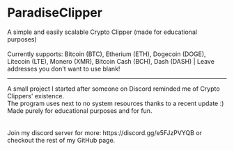 # ParadiseClipper
A simple and easily scalable Crypto Clipper (made for educational purposes)
<br>
<br>
Currently supports: Bitcoin (BTC), Etherium (ETH), Dogecoin (DOGE), Litecoin (LTE), Monero (XMR), Bitcoin Cash (BCH), Dash (DASH) | Leave addresses you don't want to use blank!
<hr>
A small project I started after someone on Discord reminded me of Crypto Clippers' existence.
<br>
The program uses next to no system resources thanks to a recent update :)
<br>
Made purely for educational purposes and for fun.
<br>
<br>
<br>
Join my discord server for more: https://discord.gg/e5FJzPVYQB
or checkout the rest of my GitHub page.
